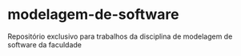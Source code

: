 # modelagem-de-software
Repositório exclusivo para trabalhos da disciplina de modelagem de software da faculdade
